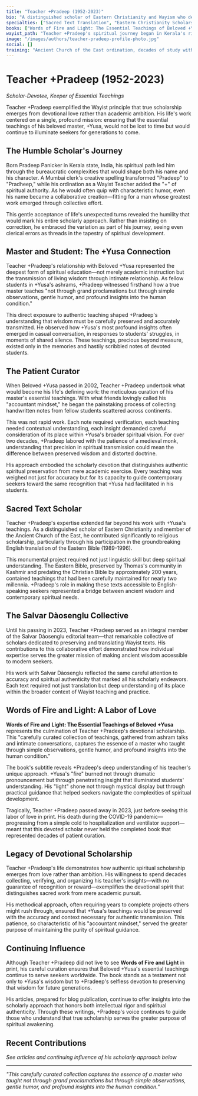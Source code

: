 ```yaml
---
title: "Teacher +Pradeep (1952-2023)"
bio: "A distinguished scholar of Eastern Christianity and Wayism who dedicated his life to preserving and translating sacred texts. Born Pradeep Panicker in Kerala, India, he became known for his meticulous scholarship, serving on the Eastern Bible translation team and as a key member of the Salvar Dàosenglu editorial collective."
specialties: ["Sacred Text Translation", "Eastern Christianity Scholarship", "Wayist Text Preservation", "Contemplative Curation"]
books: ["Words of Fire and Light: The Essential Teachings of Beloved +Yusa"]
wayist_path: "Teacher +Pradeep's spiritual journey began in Kerala's rich Christian tradition, deepening through studies with Beloved +Yusa and service in the Ancient Church of the East. His path was marked by scholarly devotion—spending years collecting handwritten notes from fellow students to preserve +Yusa's essential teachings, ensuring that wisdom would not be lost with the master's passing."
image: "/images/authors/teacher-pradeep-profile-photo.jpg"
social: []
training: "Ancient Church of the East ordination, decades of study with Beloved +Yusa, Eastern Bible translation project (1989-1996), member of Salvar Dàosenglu editorial collective, extensive scholarship in Eastern Christianity and Wayist traditions"
---
```


# Teacher +Pradeep (1952-2023)
*Scholar-Devotee, Keeper of Essential Teachings*

Teacher +Pradeep exemplified the Wayist principle that true scholarship emerges from devotional love rather than academic ambition. His life's work centered on a single, profound mission: ensuring that the essential teachings of his beloved master, +Yusa, would not be lost to time but would continue to illuminate seekers for generations to come.

## The Humble Scholar's Journey

Born Pradeep Panicker in Kerala state, India, his spiritual path led him through the bureaucratic complexities that would shape both his name and his character. A Mumbai clerk's creative spelling transformed "Pradeep" to "Pradheep," while his ordination as a Wayist Teacher added the "+" of spiritual authority. As he would often quip with characteristic humor, even his name became a collaborative creation—fitting for a man whose greatest work emerged through collective effort.

This gentle acceptance of life's unexpected turns revealed the humility that would mark his entire scholarly approach. Rather than insisting on correction, he embraced the variation as part of his journey, seeing even clerical errors as threads in the tapestry of spiritual development.

## Master and Student: The +Yusa Connection

Teacher +Pradeep's relationship with Beloved +Yusa represented the deepest form of spiritual education—not merely academic instruction but the transmission of living wisdom through intimate relationship. As fellow students in +Yusa's ashrams, +Pradeep witnessed firsthand how a true master teaches "not through grand proclamations but through simple observations, gentle humor, and profound insights into the human condition."

This direct exposure to authentic teaching shaped +Pradeep's understanding that wisdom must be carefully preserved and accurately transmitted. He observed how +Yusa's most profound insights often emerged in casual conversation, in responses to students' struggles, in moments of shared silence. These teachings, precious beyond measure, existed only in the memories and hastily scribbled notes of devoted students.

## The Patient Curator

When Beloved +Yusa passed in 2002, Teacher +Pradeep undertook what would become his life's defining work: the meticulous curation of his master's essential teachings. With what friends lovingly called his "accountant mindset," he began the painstaking process of collecting handwritten notes from fellow students scattered across continents.

This was not rapid work. Each note required verification, each teaching needed contextual understanding, each insight demanded careful consideration of its place within +Yusa's broader spiritual vision. For over two decades, +Pradeep labored with the patience of a medieval monk, understanding that precision in spiritual transmission could mean the difference between preserved wisdom and distorted doctrine.

His approach embodied the scholarly devotion that distinguishes authentic spiritual preservation from mere academic exercise. Every teaching was weighed not just for accuracy but for its capacity to guide contemporary seekers toward the same recognition that +Yusa had facilitated in his students.

## Sacred Text Scholar

Teacher +Pradeep's expertise extended far beyond his work with +Yusa's teachings. As a distinguished scholar of Eastern Christianity and member of the Ancient Church of the East, he contributed significantly to religious scholarship, particularly through his participation in the groundbreaking English translation of the Eastern Bible (1989-1996).

This monumental project required not just linguistic skill but deep spiritual understanding. The Eastern Bible, preserved by Thomas's community in Kashmir and predating the Christian Bible by approximately 200 years, contained teachings that had been carefully maintained for nearly two millennia. +Pradeep's role in making these texts accessible to English-speaking seekers represented a bridge between ancient wisdom and contemporary spiritual needs.

## The Salvar Dàosenglu Collective

Until his passing in 2023, Teacher +Pradeep served as an integral member of the Salvar Dàosenglu editorial team—that remarkable collective of scholars dedicated to preserving and translating Wayist texts. His contributions to this collaborative effort demonstrated how individual expertise serves the greater mission of making ancient wisdom accessible to modern seekers.

His work with Salvar Dàosenglu reflected the same careful attention to accuracy and spiritual authenticity that marked all his scholarly endeavors. Each text required not just translation but deep understanding of its place within the broader context of Wayist teaching and practice.

## Words of Fire and Light: A Labor of Love

**Words of Fire and Light: The Essential Teachings of Beloved +Yusa** represents the culmination of Teacher +Pradeep's devotional scholarship. This "carefully curated collection of teachings, gathered from ashram talks and intimate conversations, captures the essence of a master who taught through simple observations, gentle humor, and profound insights into the human condition."

The book's subtitle reveals +Pradeep's deep understanding of his teacher's unique approach. +Yusa's "fire" burned not through dramatic pronouncement but through penetrating insight that illuminated students' understanding. His "light" shone not through mystical display but through practical guidance that helped seekers navigate the complexities of spiritual development.

Tragically, Teacher +Pradeep passed away in 2023, just before seeing this labor of love in print. His death during the COVID-19 pandemic—progressing from a simple cold to hospitalization and ventilator support—meant that this devoted scholar never held the completed book that represented decades of patient curation.

## Legacy of Devotional Scholarship

Teacher +Pradeep's life demonstrates how authentic spiritual scholarship emerges from love rather than ambition. His willingness to spend decades collecting, verifying, and organizing his teacher's insights—with no guarantee of recognition or reward—exemplifies the devotional spirit that distinguishes sacred work from mere academic pursuit.

His methodical approach, often requiring years to complete projects others might rush through, ensured that +Yusa's teachings would be preserved with the accuracy and context necessary for authentic transmission. This patience, so characteristic of his "accountant mindset," served the greater purpose of maintaining the purity of spiritual guidance.

## Continuing Influence

Although Teacher +Pradeep did not live to see **Words of Fire and Light** in print, his careful curation ensures that Beloved +Yusa's essential teachings continue to serve seekers worldwide. The book stands as a testament not only to +Yusa's wisdom but to +Pradeep's selfless devotion to preserving that wisdom for future generations.

His articles, prepared for blog publication, continue to offer insights into the scholarly approach that honors both intellectual rigor and spiritual authenticity. Through these writings, +Pradeep's voice continues to guide those who understand that true scholarship serves the greater purpose of spiritual awakening.

## Recent Contributions

*See articles and continuing influence of his scholarly approach below*

---

*"This carefully curated collection captures the essence of a master who taught not through grand proclamations but through simple observations, gentle humor, and profound insights into the human condition."*